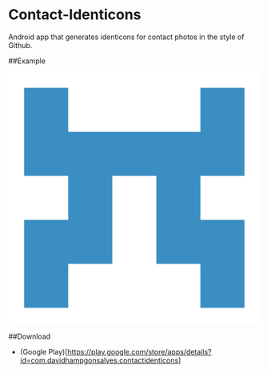 Contact-Identicons
==================

Android app that generates identicons for contact photos in the style of Github.

##Example
<p style="text-align:center">
  <img src="https://github.com/davidhampgonsalves/Contact-Identicons/blob/master/ic_launcher-web.png"> 
</p>

##Download
* (Google Play)[https://play.google.com/store/apps/details?id=com.davidhampgonsalves.contactidenticons]

